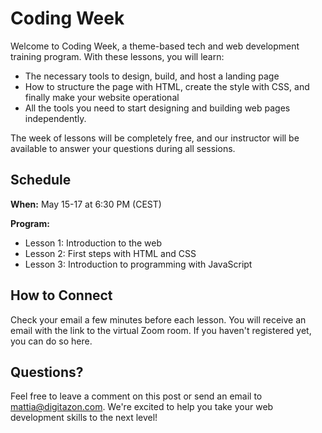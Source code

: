 # Coding Week

Welcome to Coding Week, a theme-based tech and web development training program. With these lessons, you will learn:

- The necessary tools to design, build, and host a landing page
- How to structure the page with HTML, create the style with CSS, and finally make your website operational
- All the tools you need to start designing and building web pages independently.

The week of lessons will be completely free, and our instructor will be available to answer your questions during all sessions.

## Schedule

**When:** May 15-17 at 6:30 PM (CEST)

**Program:**

- Lesson 1: Introduction to the web
- Lesson 2: First steps with HTML and CSS
- Lesson 3: Introduction to programming with JavaScript

## How to Connect

Check your email a few minutes before each lesson. You will receive an email with the link to the virtual Zoom room. If you haven't registered yet, you can do so here.

## Questions?

Feel free to leave a comment on this post or send an email to mattia@digitazon.com. We're excited to help you take your web development skills to the next level!
